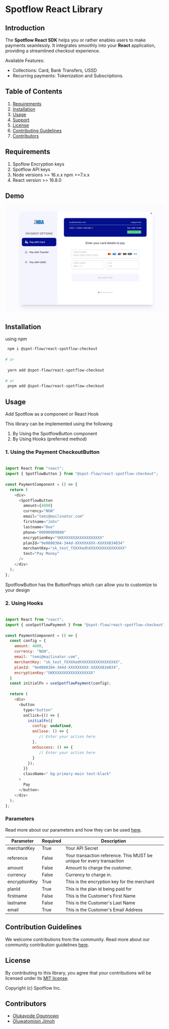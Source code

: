 # Spotflow React Library

## Introduction

The **Spotflow React SDK** helps you or rather enables users to make payments seamlessly. It integrates smoothly into your **React** application, providing a streamlined checkout experience.

Available Features:

- Collections: Card, Bank Transfers, USSD
- Recurring payments: Tokenization and Subscriptions.

## Table of Contents

1. [Requirements](#requirements)
2. [Installation](#installation)
3. [Usage](#usage)
4. [Support](#supports)
5. [License](#license)
6. [Contributing Guidelines](#contribting-guidelines)
7. [Contributors](#contributors)

## Requirements

1. Spoflow Encryption keys
2. Spotflow API keys
3. Node versions >= 16.x.x npm >=7.x.x
4. React version >= 16.8.0

## Demo

![Alt text](./react-demo.png "a title")

## Installation

using npm

 ```bash
  npm i @spot-flow/react-spotflow-checkout

# or

  yarn add @spot-flow/react-spotflow-checkout

# or
  pnpm add @spot-flow/react-spotflow-checkout
   ```

## Usage

Add Spotflow as a component or React Hook

This library can be implemented using the following

1. By Using the SpotflowButton component
2. By Using Hooks (preferred method)

### 1. Using the Payment CheckoutButton

```javascript

import React from "react";
import { SpotflowButton } from "@spot-flow/react-spotflow-checkout";

const PaymentComponent = () => {
  return (
    <div>
      <SpotflowButton
        amount={4000}
        currency="NGN"
        email="temi@mailinator.com"
        firstname="John"
        lastname="Doe"
        phone="09090909090"
        encryptionKey="SKKXXXXXXXXXXXXXXXXX"
        planId="9e0808304-344d-XXXXXXXXX-XXXXX834034"
        merchantKey="sk_test_fXXXXedhXXXXXXXXXXXXXXXX"
        text="Pay Money"
      />
    </div>
  );
};

```

SpotflowButton has the ButtonProps which can allow you to customize to your design



### 2. Using Hooks

```javascript

import React from "react";
import { useSpotflowPayment } from "@spot-flow/react-spotflow-checkout";

const PaymentComponent = () => {
  const config = {
    amount: 4000,
    currency: "NGN",
    email: "temi@mailinator.com",
    merchantKey: "sk_test_fXXXXedhXXXXXXXXXXXXXXXX",
    planId: "9e0808304-344d-XXXXXXXXX-XXXXX834034",
    encryptionKey:"SKKXXXXXXXXXXXXXXXXX"
  }
  const initialFn = useSpotflowPayment(config);

  return (
    <div>
      <button
        type="button"
        onClick={() => {
          initialFn({
            config: undefined,
            onClose: () => {
               // Enter your action here
            },
            onSuccess: () => {
               // Enter your action here 
            }
          });
        }}
        className=" bg-primary-main text-black"
      >
        Pay
      </button>
    </div>
  );
};


```

### Parameters

Read more about our parameters and how they can be used [here](https://docs.spotflow.one/Developer%20Tools/inline-js).

| Parameter           | Required |Description     |
| ------------------- | ----------------- | ---------------------------------------------------------------------------------------------------------------------------------------------------------------------------------------------------------------------------------------------- |
| merchantKey         | True              | Your API Secret |
| reference           | False             | Your transaction reference. This MUST be unique for every transaction  |
| amount              | False              | Amount to charge the customer.    |
| currency            | False             | Currency to charge in.                 |
| encryptionKey       | True               | This is the encryption key for the merchant |
| planId   | True | This is the plan id being paid for  |
| firstname | False | This is the Customer's First Name |
| lastname | False | This is the Customer's Last Name |
| email | True | This is the Customer's Email Address |

## Contribution Guidelines

We welcome contributions from the community. Read more about our community contribution guidelines [here](/CONTRIBUTION.md).

## License

By contributing to this library, you agree that your contributions will be licensed under its [MIT license](/LICENSE).

Copyright (c) Spotflow Inc.

## Contributors

- [Olukayode Ogunnowo](http://github.com/dansagam)
- [Oluwatomisin Jimoh](https://github.com/ekiira)
